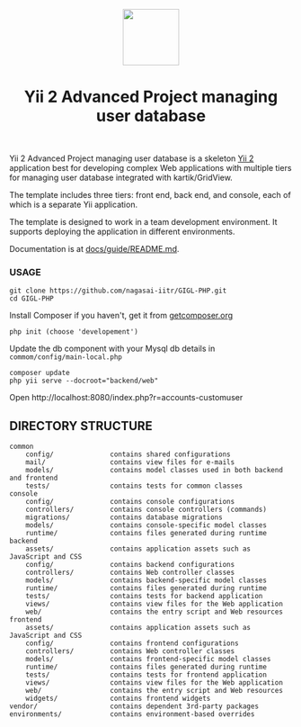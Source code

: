 <p align="center">
    <a href="https://github.com/yiisoft" target="_blank">
        <img src="https://avatars0.githubusercontent.com/u/993323" height="100px">
    </a>
    <h1 align="center">Yii 2 Advanced Project managing user database</h1>
    <br>
</p>

Yii 2 Advanced Project managing user database is a skeleton [Yii 2](https://www.yiiframework.com/) application best for
developing complex Web applications with multiple tiers for managing user database integrated with kartik/GridView.

The template includes three tiers: front end, back end, and console, each of which
is a separate Yii application.

The template is designed to work in a team development environment. It supports
deploying the application in different environments.

Documentation is at [docs/guide/README.md](docs/guide/README.md).

### USAGE
```
git clone https://github.com/nagasai-iitr/GIGL-PHP.git
cd GIGL-PHP
```
Install Composer if you haven't, get it from [getcomposer.org](https://getcomposer.org/download/)
```
php init (choose 'developement')
```
Update the db component with your Mysql db details in `commom/config/main-local.php`
```
composer update
php yii serve --docroot="backend/web"
```
Open http://localhost:8080/index.php?r=accounts-customuser

DIRECTORY STRUCTURE
-------------------

```
common
    config/              contains shared configurations
    mail/                contains view files for e-mails
    models/              contains model classes used in both backend and frontend
    tests/               contains tests for common classes    
console
    config/              contains console configurations
    controllers/         contains console controllers (commands)
    migrations/          contains database migrations
    models/              contains console-specific model classes
    runtime/             contains files generated during runtime
backend
    assets/              contains application assets such as JavaScript and CSS
    config/              contains backend configurations
    controllers/         contains Web controller classes
    models/              contains backend-specific model classes
    runtime/             contains files generated during runtime
    tests/               contains tests for backend application    
    views/               contains view files for the Web application
    web/                 contains the entry script and Web resources
frontend
    assets/              contains application assets such as JavaScript and CSS
    config/              contains frontend configurations
    controllers/         contains Web controller classes
    models/              contains frontend-specific model classes
    runtime/             contains files generated during runtime
    tests/               contains tests for frontend application
    views/               contains view files for the Web application
    web/                 contains the entry script and Web resources
    widgets/             contains frontend widgets
vendor/                  contains dependent 3rd-party packages
environments/            contains environment-based overrides
```
